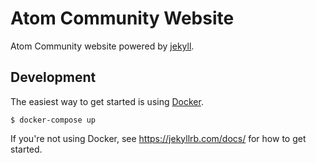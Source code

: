 # Atom Community Website

Atom Community website powered by [jekyll](https://jekyllrb.com).

## Development

The easiest way to get started is using [Docker](https://www.docker.com).

```console
$ docker-compose up
```

If you're not using Docker, see https://jekyllrb.com/docs/ for how to get started.
